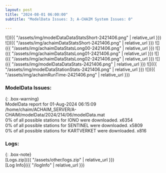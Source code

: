 ```yaml
---
layout: post
title: "2024-08-01 06:00:00"
subtitle: "ModelData Issues: 3; A-CHAIM System Issues: 0"

---
```


![]({{ "/assets/img/modelDataDataStatsShort-2421406.png" | relative_url }})
![]({{ "/assets/img/achaimDataStatsShort-2421406.png" | relative_url }})
![]({{ "/assets/img/achaimDataStatsLong00-2421406.png" | relative_url }})
![]({{ "/assets/img/achaimDataStatsLong01-2421406.png" | relative_url }})
![]({{ "/assets/img/achaimDataStatsLong02-2421406.png" | relative_url }})
![]({{ "/assets/img/modelDataDataStats-2421406.png" | relative_url }})
![]({{ "/assets/img/modelDataStationStats-2421406.png" | relative_url }})
![]({{ "/assets/img/achaimRunTime-2421406.png" | relative_url }})


### ModelData Issues:  
  
{: .box-warning}  
 ModelData report for 01-Aug-2024 06:15:09   
 /home/chaim/ACHAIM_SERVER/A-CHAIM/modelData/2024/214/06/modelData.mat   
 0% of all possible stations for IONO were downloaded. x6354   
 0% of all possible stations for SENTINEL were downloaded. x5809   
 0% of all possible stations for KARTVERKET were downloaded. x816   
  


### Logs:  
  
{: .box-note}  
[Logs.zip]({{ "/assets/other/logs.zip" | relative_url }})  
[Log Info]({{ "/logInfo" | relative_url }})  
